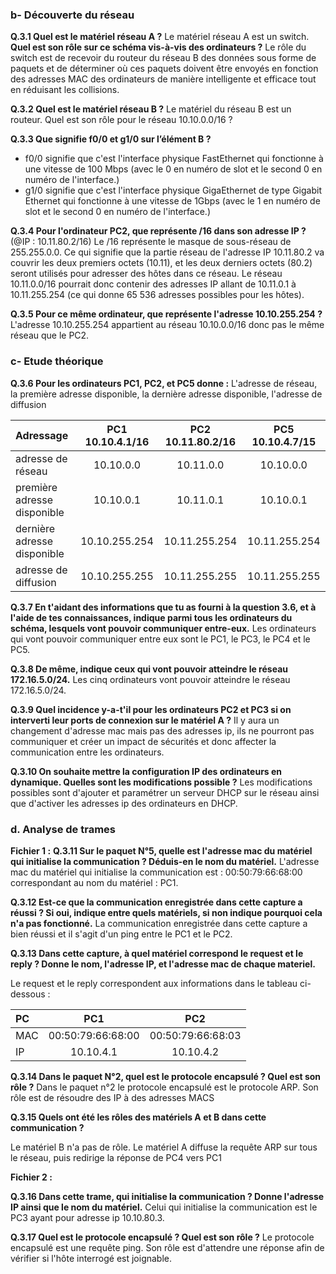 ### b- Découverte du réseau
**Q.3.1 Quel est le matériel réseau A ?** Le matériel réseau A est un switch.
**Quel est son rôle sur ce schéma vis-à-vis des ordinateurs ?**
Le rôle du switch est de recevoir du routeur du réseau B des données sous forme de paquets et de 
déterminer où ces paquets doivent être envoyés en fonction des adresses MAC des ordinateurs de manière intelligente et efficace tout en réduisant les collisions.

**Q.3.2 Quel est le matériel réseau B ?** Le matériel du réseau B est un routeur.
Quel est son rôle pour le réseau 10.10.0.0/16 ?

**Q.3.3 Que signifie f0/0 et g1/0 sur l’élément B ?**
- f0/0 signifie que c'est l'interface physique FastEthernet qui fonctionne à une vitesse de 100 Mbps (avec le 0 en numéro de slot et le second 0 en numéro de l'interface.) 
- g1/0 signifie que c'est l'interface physique GigaEthernet de type Gigabit Ethernet qui fonctionne à une vitesse de 1Gbps (avec le 1 en numéro de slot et le second 0 en numéro de l'interface.)  

**Q.3.4 Pour l'ordinateur PC2, que représente /16 dans son adresse IP ?** (@IP : 10.11.80.2/16)
Le /16 représente le masque de sous-réseau de 255.255.0.0. 
Ce qui signifie que la partie réseau de l'adresse IP 10.11.80.2 va couvrir les deux premiers octets (10.11), et les deux derniers octets (80.2) seront utilisés pour adresser des hôtes dans ce réseau.
Le réseau 10.11.0.0/16 pourrait donc contenir des adresses IP allant de 10.11.0.1 à 10.11.255.254 (ce qui donne 65 536 adresses possibles pour les hôtes).

**Q.3.5 Pour ce même ordinateur, que représente l'adresse 10.10.255.254 ?**
L'adresse 10.10.255.254 appartient au réseau 10.10.0.0/16 donc pas le même réseau que le PC2.

### c- Etude théorique

**Q.3.6 Pour les ordinateurs PC1, PC2, et PC5 donne :**
L'adresse de réseau, la première adresse disponible, la dernière adresse disponible, l'adresse de diffusion

Adressage | PC1 10.10.4.1/16 | PC2 10.11.80.2/16 | PC5 10.10.4.7/15
 :--- | :---: | :---: | :---: 
adresse de réseau | 10.10.0.0 | 10.11.0.0 | 10.10.0.0
première adresse disponible | 10.10.0.1 | 10.11.0.1 | 10.10.0.1
dernière adresse disponible | 10.10.255.254 | 10.11.255.254 | 10.11.255.254
adresse de diffusion | 10.10.255.255 | 10.11.255.255 | 10.11.255.255

**Q.3.7 En t'aidant des informations que tu as fourni à la question 3.6, et à l'aide de tes connaissances, indique parmi tous les ordinateurs du schéma, lesquels vont pouvoir communiquer entre-eux.**
Les ordinateurs qui vont pouvoir communiquer entre eux sont le PC1, le PC3, le PC4 et le PC5. 

**Q.3.8 De même, indique ceux qui vont pouvoir atteindre le réseau 172.16.5.0/24.**
Les cinq ordinateurs vont pouvoir atteindre le réseau 172.16.5.0/24. 

**Q.3.9 Quel incidence y-a-t'il pour les ordinateurs PC2 et PC3 si on interverti leur ports de connexion sur le matériel A ?**
Il y aura un changement d'adresse mac mais pas des adresses ip, ils ne pourront pas communiquer et créer un impact de sécurités et donc affecter la communication entre les ordinateurs. 

**Q.3.10 On souhaite mettre la configuration IP des ordinateurs en dynamique. Quelles sont les modifications possible ?**
Les modifications possibles sont d'ajouter et paramétrer un serveur DHCP sur le réseau ainsi que  d'activer les adresses ip des ordinateurs en DHCP.

### d. Analyse de trames
**Fichier 1 :**
**Q.3.11 Sur le paquet N°5, quelle est l'adresse mac du matériel qui initialise la communication ? Déduis-en le nom du matériel.**
L'adresse mac du matériel qui initialise la communication est : 00:50:79:66:68:00 correspondant au nom du matériel : PC1.  

**Q.3.12 Est-ce que la communication enregistrée dans cette capture a réussi ? Si oui, indique entre quels matériels, si non indique pourquoi cela n'a pas fonctionné.**
La communication enregistrée dans cette capture a bien réussi et il s'agit d'un ping entre le PC1 et le PC2. 

**Q.3.13 Dans cette capture, à quel matériel correspond le request et le reply ? Donne le nom, l'adresse IP, et l'adresse mac de chaque materiel.**

Le request et le reply correspondent aux informations dans le tableau ci-dessous : 

| PC | PC1 | PC2 |
| :--- | :----: | :----: |
| MAC |  00:50:79:66:68:00  | 00:50:79:66:68:03  |
| IP | 10.10.4.1  | 10.10.4.2  |

**Q.3.14 Dans le paquet N°2, quel est le protocole encapsulé ? Quel est son rôle ?**
Dans le paquet n°2 le protocole encapsulé est le protocole ARP. Son rôle est de résoudre des IP à des adresses MACS 

**Q.3.15 Quels ont été les rôles des matériels A et B dans cette communication ?**

Le matériel B n'a pas de rôle.
Le matériel A diffuse la requête ARP sur tous le réseau, puis redirige la réponse de PC4 vers PC1

**Fichier 2 :**

**Q.3.16 Dans cette trame, qui initialise la communication ? Donne l'adresse IP ainsi que le nom du matériel.**
Celui qui initialise la communication est le PC3 ayant pour adresse ip 10.10.80.3.

**Q.3.17 Quel est le protocole encapsulé ? Quel est son rôle ?**
Le protocole encapsulé est une requête ping. Son rôle est d'attendre une réponse afin de vérifier si l'hôte interrogé est joignable.
